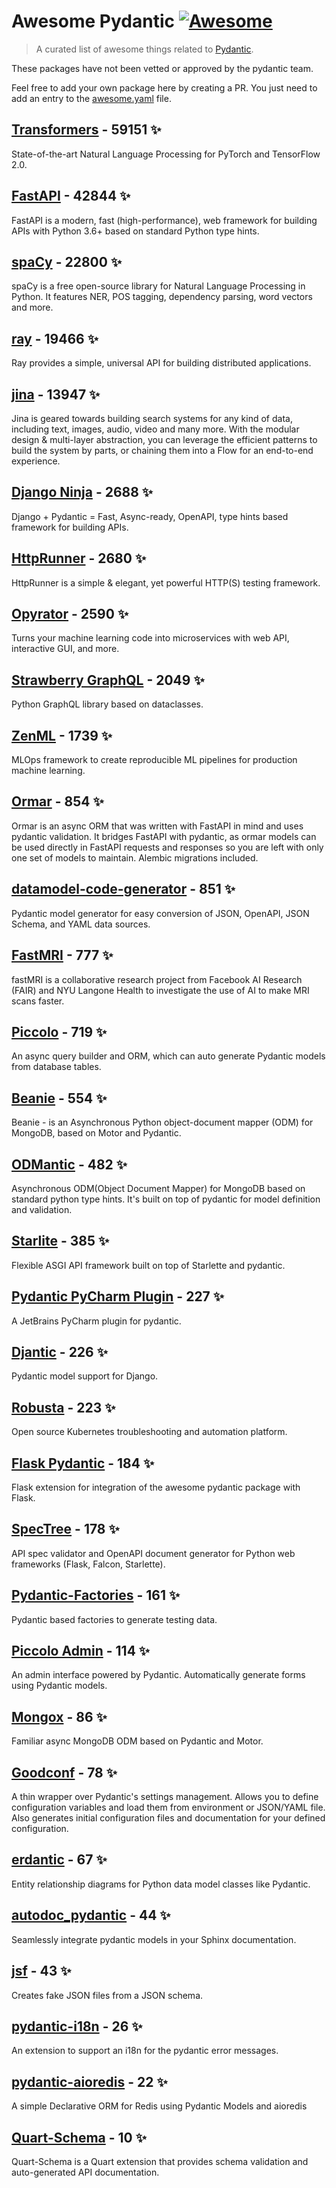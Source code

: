 # Awesome Pydantic [![Awesome](https://awesome.re/badge-flat.svg)](https://github.com/sindresorhus/awesome)

> A curated list of awesome things related to [Pydantic](https://pydantic-docs.helpmanual.io/).

These packages have not been vetted or approved by the pydantic team.

Feel free to add your own package here by creating a PR. You just need to add an entry to the [awesome.yaml](./awesome.yaml) file.


## [Transformers](https://github.com/huggingface/transformers) - 59151 ✨

State-of-the-art Natural Language Processing for PyTorch and TensorFlow 2.0.

## [FastAPI](https://github.com/tiangolo/fastapi) - 42844 ✨

FastAPI is a modern, fast (high-performance), web framework for building APIs with Python 3.6+ based on standard Python type hints.

## [spaCy](https://github.com/explosion/spaCy) - 22800 ✨

spaCy is a free open-source library for Natural Language Processing in Python. It features NER, POS tagging, dependency parsing, word vectors and more.

## [ray](https://github.com/ray-project/ray) - 19466 ✨

Ray provides a simple, universal API for building distributed applications.

## [jina](https://github.com/jina-ai/jina) - 13947 ✨

Jina is geared towards building search systems for any kind of data, including text, images, audio, video and many more. With the modular design & multi-layer abstraction, you can leverage the efficient patterns to build the system by parts, or chaining them into a Flow for an end-to-end experience.

## [Django Ninja](https://github.com/vitalik/django-ninja) - 2688 ✨

Django + Pydantic = Fast, Async-ready, OpenAPI, type hints based framework for building APIs.

## [HttpRunner](https://github.com/httprunner/httprunner) - 2680 ✨

HttpRunner is a simple & elegant, yet powerful HTTP(S) testing framework.

## [Opyrator](https://github.com/ml-tooling/opyrator) - 2590 ✨

Turns your machine learning code into microservices with web API, interactive GUI, and more.

## [Strawberry GraphQL](https://github.com/strawberry-graphql/strawberry) - 2049 ✨

Python GraphQL library based on dataclasses.

## [ZenML](https://github.com/zenml-io/zenml) - 1739 ✨

MLOps framework to create reproducible ML pipelines for production machine learning.

## [Ormar](https://github.com/collerek/ormar) - 854 ✨

Ormar is an async ORM that was written with FastAPI in mind and uses pydantic validation. It bridges FastAPI with pydantic, as ormar models can be used directly in FastAPI requests and responses so you are left with only one set of models to maintain. Alembic migrations included.

## [datamodel-code-generator](https://github.com/koxudaxi/datamodel-code-generator) - 851 ✨

Pydantic model generator for easy conversion of JSON, OpenAPI, JSON Schema, and YAML data sources.

## [FastMRI](https://github.com/facebookresearch/fastMRI) - 777 ✨

fastMRI is a collaborative research project from Facebook AI Research (FAIR) and NYU Langone Health to investigate the use of AI to make MRI scans faster.

## [Piccolo](https://github.com/piccolo-orm/piccolo) - 719 ✨

An async query builder and ORM, which can auto generate Pydantic models from database tables.

## [Beanie](https://github.com/roman-right/beanie) - 554 ✨

Beanie - is an Asynchronous Python object-document mapper (ODM) for MongoDB, based on Motor and Pydantic.

## [ODMantic](https://github.com/art049/odmantic) - 482 ✨

Asynchronous ODM(Object Document Mapper) for MongoDB based on standard python type hints. It's built on top of pydantic for model definition and validation.

## [Starlite](https://github.com/Goldziher/starlite) - 385 ✨

Flexible ASGI API framework built on top of Starlette and pydantic.

## [Pydantic PyCharm Plugin](https://github.com/koxudaxi/pydantic-pycharm-plugin) - 227 ✨

A JetBrains PyCharm plugin for pydantic.

## [Djantic](https://github.com/jordaneremieff/djantic) - 226 ✨

Pydantic model support for Django.

## [Robusta](https://github.com/robusta-dev/robusta) - 223 ✨

Open source Kubernetes troubleshooting and automation platform.

## [Flask Pydantic](https://github.com/bauerji/flask_pydantic) - 184 ✨

Flask extension for integration of the awesome pydantic package with Flask.

## [SpecTree](https://github.com/0b01001001/spectree) - 178 ✨

API spec validator and OpenAPI document generator for Python web frameworks (Flask, Falcon, Starlette).

## [Pydantic-Factories](https://github.com/Goldziher/pydantic-factories) - 161 ✨

Pydantic based factories to generate testing data.

## [Piccolo Admin](https://github.com/piccolo-orm/piccolo_admin) - 114 ✨

An admin interface powered by Pydantic. Automatically generate forms using Pydantic models.

## [Mongox](https://github.com/aminalaee/mongox) - 86 ✨

Familiar async MongoDB ODM based on Pydantic and Motor.

## [Goodconf](https://github.com/lincolnloop/goodconf) - 78 ✨

A thin wrapper over Pydantic's settings management. Allows you to define configuration variables and load them from environment or JSON/YAML file. Also generates initial configuration files and documentation for your defined configuration.

## [erdantic](https://github.com/drivendataorg/erdantic) - 67 ✨

Entity relationship diagrams for Python data model classes like Pydantic.

## [autodoc_pydantic](https://github.com/mansenfranzen/autodoc_pydantic) - 44 ✨

Seamlessly integrate pydantic models in your Sphinx documentation.

## [jsf](https://github.com/ghandic/jsf) - 43 ✨

Creates fake JSON files from a JSON schema.

## [pydantic-i18n](https://github.com/boardpack/pydantic-i18n) - 26 ✨

An extension to support an i18n for the pydantic error messages.

## [pydantic-aioredis](https://github.com/andrewthetechie/pydantic-aioredis) - 22 ✨

A simple Declarative ORM for Redis using Pydantic Models and aioredis

## [Quart-Schema](https://gitlab.com/pgjones/quart-schema) - 10 ✨

Quart-Schema is a Quart extension that provides schema validation and auto-generated API documentation.
